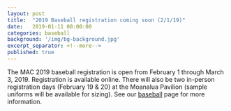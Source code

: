 ```yaml
---
layout: post
title:  "2019 Baseball registration coming soon (2/1/19)"
date:   2019-01-11 08:00:00
categories: baseball
background: '/img/bg-background.jpg'
excerpt_separator: <!--more-->
published: true
---
```

The MAC 2019 baseball registration is open from February 1 through March 3, 2019.
Registration is available online. There will also be two in-person registration
days (February 19 & 20) at the Moanalua Pavilion (sample uniforms will be
available for sizing). See our [baseball](/baseball) page for more information.